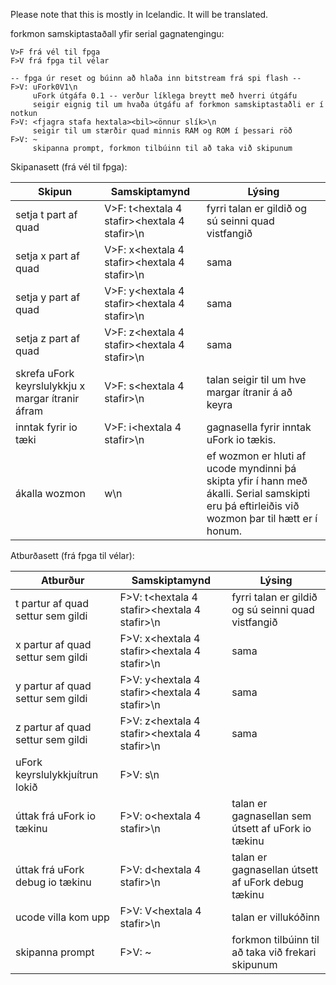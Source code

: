 
Please note that this is mostly in Icelandic. It will be translated.

forkmon samskiptastaðall yfir serial gagnatengingu:

```
V>F frá vél til fpga
F>V frá fpga til vélar

-- fpga úr reset og búinn að hlaða inn bitstream frá spi flash --
F>V: uFork0V1\n
     uFork útgáfa 0.1 -- verður líklega breytt með hverri útgáfu
     seigir eignig til um hvaða útgáfu af forkmon samskiptastaðli er í notkun
F>V: <fjagra stafa hextala><bil><önnur slík>\n
     seigir til um stærðir quad minnis RAM og ROM í þessari röð
F>V: ~
     skipanna prompt, forkmon tilbúinn til að taka við skipunum

```

Skipanasett (frá vél til fpga):

 Skipun | Samskiptamynd | Lýsing 
--------|---------------|--------
 setja t part af quad | V>F: t<hextala 4 stafir><bil><hextala 4 stafir>\n | fyrri talan er gildið og sú seinni quad vistfangið 
 setja x part af quad | V>F: x<hextala 4 stafir><bil><hextala 4 stafir>\n | sama
 setja y part af quad | V>F: y<hextala 4 stafir><bil><hextala 4 stafir>\n | sama
 setja z part af quad | V>F: z<hextala 4 stafir><bil><hextala 4 stafir>\n | sama
 skrefa uFork keyrslulykkju x margar ítranir áfram | V>F: s<hextala 4 stafir>\n | talan seigir til um hve margar ítranir á að keyra
 inntak fyrir io tæki | V>F: i<hextala 4 stafir>\n | gagnasella fyrir inntak uFork io tækis.
 ákalla wozmon | w\n | ef wozmon er hluti af ucode myndinni þá skipta yfir í hann með ákalli. Serial samskipti eru þá eftirleiðis við wozmon þar til hætt er í honum.

Atburðasett (frá fpga til vélar):

 Atburður | Samskiptamynd | Lýsing
----------|---------------|--------
 t partur af quad settur sem gildi | F>V: t<hextala 4 stafir><bil><hextala 4 stafir>\n | fyrri talan er gildið og sú seinni quad vistfangið 
 x partur af quad settur sem gildi | F>V: x<hextala 4 stafir><bil><hextala 4 stafir>\n | sama
 y partur af quad settur sem gildi | F>V: y<hextala 4 stafir><bil><hextala 4 stafir>\n | sama
 z partur af quad settur sem gildi | F>V: z<hextala 4 stafir><bil><hextala 4 stafir>\n | sama
 uFork keyrslulykkjuítrun lokið    | F>V: s\n |
 úttak frá uFork io tækinu         | F>V: o<hextala 4 stafir>\n | talan er gagnasellan sem útsett af uFork io tækinu
 úttak frá uFork debug io tækinu   | F>V: d<hextala 4 stafir>\n | talan er gagnasellan útsett af uFork debug tækinu
 ucode villa kom upp               | F>V: V<hextala 4 stafir>\n | talan er villukóðinn
 skipanna prompt                   | F>V: ~ | forkmon tilbúinn til að taka við frekari skipunum
